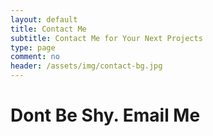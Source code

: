 ```yaml
---
layout: default
title: Contact Me
subtitle: Contact Me for Your Next Projects
type: page
comment: no
header: /assets/img/contact-bg.jpg
---
```

# Dont Be Shy. Email Me